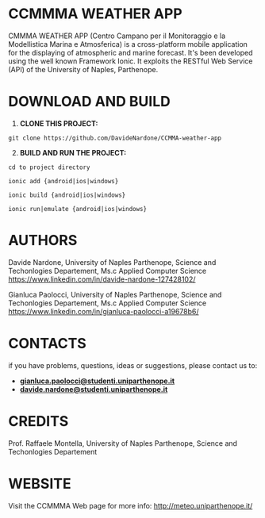 # CCMMMA WEATHER APP 

CMMMA WEATHER APP (Centro Campano per il Monitoraggio e la Modellistica Marina e Atmosferica) is a cross-platform mobile application for the displaying of atmospheric and marine forecast.
It's been developed using the well known Framework Ionic. It exploits the RESTful Web Service (API) of the University of Naples, Parthenope.

# DOWNLOAD AND BUILD

1. **CLONE THIS PROJECT:**

  `git clone https://github.com/DavideNardone/CCMMA-weather-app`
 
2. **BUILD AND RUN THE PROJECT:**
 
  `cd to project directory`
  
  `ionic add {android|ios|windows}`
  
  `ionic build {android|ios|windows}`
  
  `ionic run|emulate {android|ios|windows}`

# AUTHORS

  Davide Nardone, University of Naples Parthenope, Science and Techonlogies Departement, Ms.c Applied Computer Science
  https://www.linkedin.com/in/davide-nardone-127428102/
  
  Gianluca Paolocci, University of Naples Parthenope, Science and Techonlogies Departement, Ms.c Applied Computer Science
  https://www.linkedin.com/in/gianluca-paolocci-a19678b6/
  
# CONTACTS

  if you have problems, questions, ideas or suggestions, please contact us to:
  - **gianluca.paolocci@studenti.uniparthenope.it**
  - **davide.nardone@studenti.uniparthenope.it**

# CREDITS

  Prof. Raffaele Montella, University of Naples Parthenope, Science and Techonlogies Departement

# WEBSITE

  Visit the CCMMMA Web page for more info: http://meteo.uniparthenope.it/
